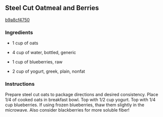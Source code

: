 ## Steel Cut Oatmeal and Berries

[b9a8cf4750](http://www.food.com/recipe/steel-cut-oatmeal-and-berries-428853)

### Ingredients

 - 1 cup of oats

 - 4 cup of water, bottled, generic

 - 1 cup of blueberries, raw

 - 2 cup of yogurt, greek, plain, nonfat

### Instructions

Prepare steel cut oats to package directions and desired consistency. Place 1/4 of cooked oats in breakfast bowl. Top with 1/2 cup yogurt. Top with 1/4 cup blueberries. If using frozen blueberries, thaw them slightly in the microwave. Also consider blackberries for more soluble fiber!